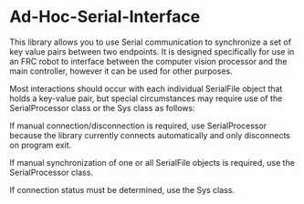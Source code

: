 # Ad-Hoc-Serial-Interface

This library allows you to use Serial communication to synchronize a set of key value pairs between two endpoints. It is designed specifically for use in an FRC robot to interface between the computer vision processor and the main controller, however it can be used for other purposes. 

Most interactions should occur with each individual SerialFile object that holds a key-value pair, but special circumstances may require use of the SerialProcessor class or the Sys class as follows:

If manual connection/disconnection is required, use SerialProcessor because the library currently connects automatically and only disconnects on program exit.

If manual synchronization of one or all SerialFile objects is required, use the SerialProcessor class.

If connection status must be determined, use the Sys class.
